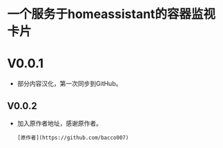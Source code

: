 # 一个服务于homeassistant的容器监视卡片

# V0.0.1

* 部分内容汉化，第一次同步到GitHub。

## V0.0.2

* 加入原作者地址，感谢原作者。
  ```
  [原作者](https://github.com/bacco007)
  ```

